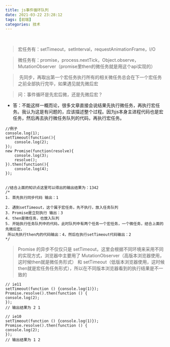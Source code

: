 ```yaml
---
title: js事件循环队列
date: 2021-03-22 23:28:12
tags: [前端]
categories: 技术
---
```

 

> 宏任务有：setTimeout，setInterval，requestAnimationFrame，I/O


> 微任务有：promise，process.nextTick，Object.observe，MutationObserver（promise里then的微任务就是用这个api实现的）


> 先同步，再取出第一个宏任务执行所有的相关微任务总会在下一个宏任务之前全部执行完毕，如果遇见就先微后宏


> 问：事件循环是先宏后微，还是先微后宏？


- 答：不能这样一概而论，很多文章直接会说结果先执行微任务，再执行宏任务。我认为这是有问题的，应该描述整个过程。因为js本身主进程代码也是宏任务，然后再去执行微任务队列的代码，再执行宏任务。

```
//例子
console.log(1);
setTimeout(function(){
    console.log(2);
});
new Promise(function(resolve){
    console.log(3);
    resolve();
}).then(function(){
    console.log(4);
});


//结合上面的知识点这里可以得出的输出结果为：1342
/*
1. 首先执行同步代码 输出：1

2. 遇到setTimeout，这个属于宏任务，先不执行，放入任务队列
3. Promise是立刻执行 输出：3
4. then是微任务，也放入队列
5. 开始执行任务队列中的代码，此时队列中有两个任务一个宏任务，一个微任务，结合上面的先微后宏，
 所以先执行then内的代码输出：4，然后在执行setTimeout代码输出：2
*/
```

> Promise 的异步不仅仅只是 setTimeout，这里会根据不同环境来采用不同的实现方式，浏览器中主要用了 MutationObserver（高版本浏览器使用，这时候then就是微任务形式） 和 setTimeout（低版本浏览器使用，这时候then就是宏任务任务形式），所以在不同版本浏览器看到的执行结果是不一致的

```
// ie11
setTimeout(function () {console.log(1)});
Promise.resolve().then(function () {
console.log(2);
});
// 输出结果为 2 1

// ie10
setTimeout(function () {console.log(1)});
Promise.resolve().then(function () {
console.log(2);
});
// 输出结果为 1 2
```
